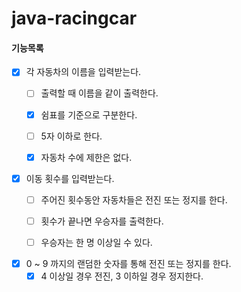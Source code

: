 # java-racingcar

#### 기능목록

- [x] 각 자동차의 이름을 입력받는다.
  - [ ] 출력할 때 이름을 같이 출력한다.
  - [x] 쉼표를 기준으로 구분한다.
  - [ ] 5자 이하로 한다.
  - [x] 자동차 수에 제한은 없다.



- [x] 이동 횟수를 입력받는다.
  - [ ] 주어진 횟수동안 자동차들은 전진 또는 정지를 한다.
  - [ ] 횟수가 끝나면 우승자를 출력한다.
  - [ ] 우승자는 한 명 이상일 수 있다.



- [x] 0 ~ 9 까지의 랜덤한 숫자를 통해 전진 또는 정지를 한다.
  - [x] 4 이상일 경우 전진, 3 이하일 경우 정지한다.